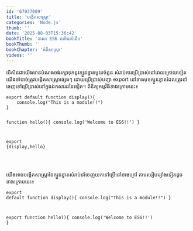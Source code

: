 ```yaml
---
id: '67037009'
title: 'បង្កើត​សាស្ត្រា'
categories: 'Node.js'
thumb: ''
date: '2025-08-03T15:36:42'
bookTitle: 'ភាសា​ ES6 សម័យ​ទំនើប'
bookThumb: ''
bookChapter: 'អំពី​សាស្ត្រា'
videos: ''
---
```

<p>បើ​សិន​ជា​យើង​មាន​បំណង​ចង់​រក្សា​ទុក​នូវ​ក្បួន​ខ្នាត​មួយ​ចំនួន សំរាប់​ការប្រើប្រាស់​នៅ​ពេល​ក្រោយ​ទៀត យើង​ចាំបាច់​ត្រូវ​បង្កើត​សាស្ត្រា​ផ្សេង​ៗ ដោយ​ប្រើប្រាស់​បញ្ជា export ​នៅ​ខាង​មុខ​ក្បួន​ខ្នាត​ដែល​ត្រូវ​នាំចេញ​ទៅ​ប្រើប្រាស់​នៅ​ក្នុង​ឯកសារ​ដទៃ​ទៀត​។ ពិនិត្យ​កម្មវិធី​ខាង​ក្រោម​នេះ៖</p><pre><code class="language-javascript">export default function display(){
    console.log("This is a module!!")
}
   
function hello(){
    console.log('Welcome to ES6!!')
}
   
export {display,hello}</code></pre><p>&nbsp;</p><p>យើង​អាច​បង្កើត​សាស្ត្រា​នៃ​ក្បួន​ខ្នាត​សំរាប់​នាំ​ចេញ​យក​ទៅ​ប្រើ​នៅ​ខាង​ក្រៅ តាម​របៀប​ម្យ៉ាង​ទៀត​ដូច​ខាង​ក្រោម​នេះ៖</p><pre><code class="language-javascript">export default function display(){
    console.log("This is a module!!")
}
   
export function hello(){
    console.log('Welcome to ES6!!')
}</code></pre>